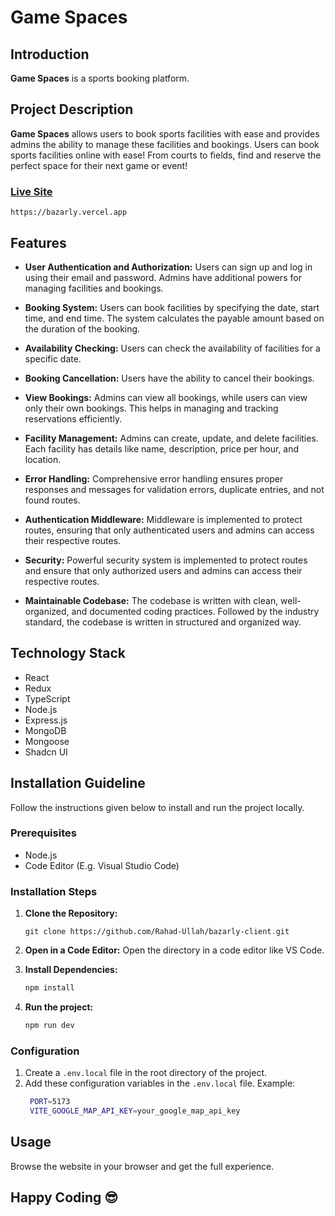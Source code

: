 # Game Spaces

## Introduction

**Game Spaces** is a sports booking platform.

## Project Description

**Game Spaces** allows users to book sports facilities with ease and provides admins the ability to manage these facilities and bookings. Users can book sports facilities online with ease! From courts to fields, find and reserve the perfect space for their next game or event!

### [Live Site](https://bazarly.vercel.app)

```base
https://bazarly.vercel.app
```

## Features

- **User Authentication and Authorization:**
  Users can sign up and log in using their email and password. Admins have additional powers for managing facilities and bookings.

- **Booking System:**
  Users can book facilities by specifying the date, start time, and end time. The system calculates the payable amount based on the duration of the booking.

- **Availability Checking:**
  Users can check the availability of facilities for a specific date.

- **Booking Cancellation:**
  Users have the ability to cancel their bookings.

- **View Bookings:**
  Admins can view all bookings, while users can view only their own bookings. This helps in managing and tracking reservations efficiently.

- **Facility Management:**
  Admins can create, update, and delete facilities. Each facility has details like name, description, price per hour, and location.

- **Error Handling:**
  Comprehensive error handling ensures proper responses and messages for validation errors, duplicate entries, and not found routes.

- **Authentication Middleware:**
  Middleware is implemented to protect routes, ensuring that only authenticated users and admins can access their respective routes.

- **Security:**
  Powerful security system is implemented to protect routes and ensure that only authorized users and admins can access their respective routes.

- **Maintainable Codebase:**
  The codebase is written with clean, well-organized, and documented coding practices. Followed by the industry standard, the codebase is written in structured and organized way.

## Technology Stack

- React
- Redux
- TypeScript
- Node.js
- Express.js
- MongoDB
- Mongoose
- Shadcn UI

## Installation Guideline

Follow the instructions given below to install and run the project locally.

### Prerequisites

- Node.js
- Code Editor (E.g. Visual Studio Code)

### Installation Steps

1. **Clone the Repository:**

   ```base
   git clone https://github.com/Rahad-Ullah/bazarly-client.git
   ```

2. **Open in a Code Editor:**
   Open the directory in a code editor like VS Code.
3. **Install Dependencies:**

   ```markdown
   npm install
   ```

4. **Run the project:**

   ```markdown
   npm run dev
   ```

### Configuration

1. Create a `.env.local` file in the root directory of the project.
2. Add these configuration variables in the `.env.local` file.
   Example:
   ```bash
    PORT=5173
    VITE_GOOGLE_MAP_API_KEY=your_google_map_api_key
   ```

## Usage

Browse the website in your browser and get the full experience.

## Happy Coding 😎
